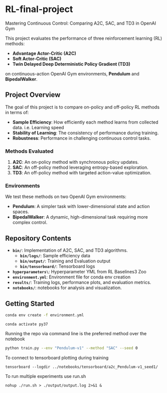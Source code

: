 # RL-final-project
Mastering Continuous Control: Comparing A2C, SAC, and TD3 in OpenAI Gym

This project evaluates the performance of three reinforcement learning (RL) methods:

- **Advantage Actor-Critic (A2C)**
- **Soft Actor-Critic (SAC)**
- **Twin Delayed Deep Deterministic Policy Gradient (TD3)**

on continuous-action OpenAI Gym environments, **Pendulum** and **BipedalWalker**.

## Project Overview

The goal of this project is to compare on-policy and off-policy RL methods in terms of:

- **Sample Efficiency**: How efficiently each method learns from collected data. i.e. Learning speed
- **Stability of Learning**: The consistency of performance during training.
- **Robustness**: Performance in challenging continuous control tasks.

### Methods Evaluated

1. **A2C**: An on-policy method with synchronous policy updates.
2. **SAC**: An off-policy method leveraging entropy-based exploration.
3. **TD3**: An off-policy method with targeted action-value optimization.

### Environments

We test these methods on two OpenAI Gym environments:

- **Pendulum**: A simpler task with lower-dimensional state and action spaces.
- **BipedalWalker**: A dynamic, high-dimensional task requiring more complex control.


## Repository Contents

- **`bin/`**: Implementation of A2C, SAC, and TD3 algorithms.
    - **`bin/logs/`**: Sample efficiency data
    - **`bin/output/`**: Training and Evaluation output
    - **`bin/tensorboard/`**: Tensorboard logs
- **`hyperparameters\`**: Hyperparameter YML from RL Baselines3 Zoo
- **`environment.yml`**: Environment file for conda env creation
- **`results/`**: Training logs, performance plots, and evaluation metrics.
- **`notebooks/`**: notebooks for analysis and visualization.

## Getting Started

```bash
conda env create -f environment.yml
```

```
conda activate py37
```

Running the repo via command line is the preferred method over the notebook
```bash
python train.py --env "Pendulum-v1" --method "SAC" --seed 0
```
To connect to tensorboard plotting during training
```
tensorboard --logdir ../notebooks/tensorboard/a2c_Pendulum-v1_seed1/
```

To run multiple experiments use run.sh
```
nohup ./run.sh > ./output/output.log 2>&1 &
```